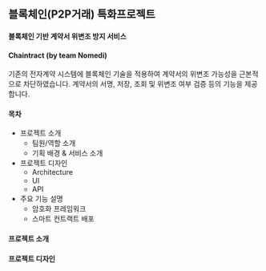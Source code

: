 ## 블록체인(P2P거래) 특화프로젝트

#### 블록체인 기반 계약서 위변조 방지 서비스

#### Chaintract (by team Nomedi)

기존의 전자계약 시스템에 블록체인 기술을 적용하여 계약서의 위변조 가능성을 근본적으로 차단하였습니다. 계약서의 서명, 저장, 조회 및 위변조 여부 검증 등의 기능을 제공합니다.

#### 목차

-   프로젝트 소개
    -   팀원/역할 소개
    -   기획 배경 & 서비스 소개
-   프로젝트 디자인
    -   Architecture
    -   UI
    -   API
-   주요 기능 설명
    -   암호화 프레임워크
    -   스마트 컨트랙트 배포

#### 프로젝트 소개

#### 프로젝트 디자인

